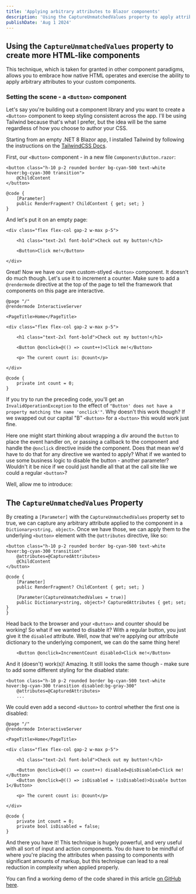 ```yaml
---
title: 'Applying arbitrary attributes to Blazor components'
description: 'Using the CaptureUnmatchedValues property to apply attributes to your custom Blazor components'
publishDate: 'Aug 1 2024'
---
```


## Using the `CaptureUnmatchedValues` property to create more HTML-like components

This technique, which is taken for granted in other component paradigms, allows you to embrace how native HTML operates and exercise the ability to apply arbitrary attributes to your custom components.

### Setting the scene - a `<Button>` component

Let's say you're building out a component library and you want to create a `<Button>` component to keep styling consistent across the app.
I'll be using Tailwind because that's what I prefer, but the idea will be the same regardless of how you choose to author your CSS.

Starting from an empty .NET 8 Blazor app, I installed Tailwind by following the instructions on the [TailwindCSS Docs](https://tailwindcss.com/docs/installation).

First, our `<Button>` component - in a new file `Components\Button.razor`:

```razor
<button class="h-10 p-2 rounded border bg-cyan-500 text-white hover:bg-cyan-300 transition">
    @ChildContent
</button>

@code {
    [Parameter]
    public RenderFragment? ChildContent { get; set; }
}
```

And let's put it on an empty page:

```razor
<div class="flex flex-col gap-2 w-max p-5">

    <h1 class="text-2xl font-bold">Check out my button!</h1>

    <Button>Click me!</Button>

</div>
```

Great! Now we have our own custom-stlyed `<Button>` component. It doesn't do much though. Let's use it to increment a counter. Make sure to add a `@rendermode` directive at the top of the page to tell the framework that components on this page are interactive.

```razor
@page "/"
@rendermode InteractiveServer

<PageTitle>Home</PageTitle>

<div class="flex flex-col gap-2 w-max p-5">

    <h1 class="text-2xl font-bold">Check out my button!</h1>

    <Button @onclick=@(() => count++)>Click me!</Button>

    <p> The curent count is: @count</p>

</div>

@code {
    private int count = 0;
}
```

If you try to run the preceding code, you'll get an `InvalidOperationException` to the effect of `"Button' does not have a property matching the name 'onclick'"`. Why doesn't this work though? If we swapped out our capital "B" `<Button>` for a `<button>` this would work just fine.

Here one might start thinking about wrapping a div around the `Button` to place the event handler on, or passing a callback to the component and handle the `@onclick` directive inside the component. Does that mean we'd have to do that for any directive we wanted to apply? What if we wanted to use some business logic to disable the button - another parameter? Wouldn't it be nice if we could just handle all that at the call site like we could a regular `<button>`?

Well, allow me to introduce:

## The `CaptureUnmatchedValues` Property

By creating a `[Parameter]` with the `CaptureUnmatchedValues` property set to true, we can capture any arbitrary attribute applied to the component in a `Dictionary<string, object>`. Once we have those, we can apply them to the underlying `<button>` element with the `@attributes` directive, like so:

```razor
<button class="h-10 p-2 rounded border bg-cyan-500 text-white hover:bg-cyan-300 transition"
    @attributes=@CapturedAttributes>
    @ChildContent
</button>

@code {
    [Parameter]
    public RenderFragment? ChildContent { get; set; }

    [Parameter(CaptureUnmatchedValues = true)]
    public Dictionary<string, object>? CapturedAttributes { get; set; }
}
```

Head back to the browser and your `<Button>` and counter should be working! So what if we wanted to disable it? With a regular button, you just give it the `disabled` attribute. Well, now that we're applying our attribute dictionary to the underlying component, we can do the same thing here!

```razor
    <Button @onclick=IncrementCount disabled>Click me!</Button>
```

And it (doesn't) work(s)! Amazing. It still looks the same though - make sure to add some different styling for the disabled state:

```razor
<button class="h-10 p-2 rounded border bg-cyan-500 text-white hover:bg-cyan-300 transition disabled:bg-gray-300"
    @attributes=@CapturedAttributes>
    ...
```

We could even add a second `<Button>` to control whether the first one is disabled:

```razor
@page "/"
@rendermode InteractiveServer

<PageTitle>Home</PageTitle>

<div class="flex flex-col gap-2 w-max p-5">

    <h1 class="text-2xl font-bold">Check out my button!</h1>

    <Button @onclick=@(() => count++) disabled=@isDisabled>Click me!</Button>
    <Button @onclick=@(() => isDisabled = !isDisabled)>Disable button 1</Button>

    <p> The curent count is: @count</p>

</div>

@code {
    private int count = 0;
    private bool isDisabled = false;
}
```

And there you have it! This technique is hugely powerful, and very useful with all sort of input and action components. You do have to be mindful of where you're placing the attributes when passing to components with significant amounts of markup, but this technique can lead to a real reduction in complexity when applied properly.

You can find a working demo of the code shared in this article [on GitHub here](https://github.com/memarino92/blazor-captured-attributes).
